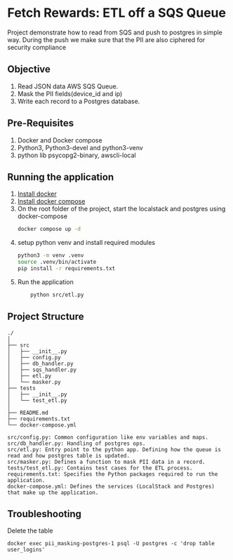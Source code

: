 # Fetch Rewards: ETL off a SQS Queue
Project demonstrate how to read from SQS and push to postgres in simple way. During the push we make sure that the PII are also ciphered for security compliance

## Objective

1. Read JSON data AWS SQS Queue.
2. Mask the PII fields(device_id and ip)
3. Write each record to a Postgres database.

## Pre-Requisites
1. Docker and Docker compose
2. Python3, Python3-devel and python3-venv
3. python lib psycopg2-binary, awscli-local


## Running the application
1. [Install docker](https://docs.docker.com/engine/install/)
2. [Install docker compose](https://docs.docker.com/compose/install/linux/#install-the-plugin-manually)
3. On the root folder of the project, start the localstack and postgres using docker-compose
	```bash
	docker compose up -d
	```
4. setup python venv and install required modules
	```bash
	python3 -m venv .venv
	source .venv/bin/activate
	pip install -r requirements.txt
	```
5. Run the application
	```bash
		python src/etl.py
	```



## Project Structure

	./
	│
	├── src
	│   ├── __init__.py
	│   ├── config.py
	│   ├── db_handler.py
	│   ├── sqs_handler.py
	│   ├── etl.py
	│   └── masker.py
	├── tests
	│   ├── __init__.py
	│   └── test_etl.py
	│
	├── README.md
	├── requirements.txt
	└── docker-compose.yml

	src/config.py: Common configuration like env variables and maps.
	src/db_handler.py: Handling of postgres ops.
	src/etl.py: Entry point to the python app. Defining how the queue is read and how postgres table is updated.
	src/masker.py: Defines a function to mask PII data in a record.
	tests/test_etl.py: Contains test cases for the ETL process.
	requirements.txt: Specifies the Python packages required to run the application.
	docker-compose.yml: Defines the services (LocalStack and Postgres) that make up the application.



## Troubleshooting
Delete the table
```
docker exec pii_masking-postgres-1 psql -U postgres -c 'drop table user_logins'
```